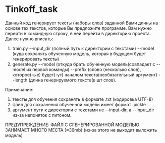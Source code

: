 # Tinkoff_task
Данный код генерирует тексты (наборы слов) заданной Вами длины на основе тех текстов, которые Вы предложите программе. Вам нужно перейти в командную строку, в ней перейти в директорию проекта.
Далее нужно вписать:
1. train.py --input_dir (полный путь к директории с текстами) --model (куда сохранять обученную модель, которая в будущем будет генерировать тексты)
2. generate.py --model (откуда брать обученную модель(совпадает с --model из первой команды) --prefix (слово (несколько слов), которое(-ые) будет(-ут) началом текста(необязательный аргумент) --length (длина генерируемого текста(в шт слов).

Примечание: 
1. тексты для обучения сохранять в формате .txt (кодировка UTF-8)
2. файл для сохранения обученной модели имеет формат .pickle
3. аргумент пути к директории с текстами не --input-dir, а --input_dir из-за непоняток с питоном.

ПРЕДУПРЕЖДЕНИЕ:
ФАЙЛ С СГЕНЕРИРОВАННОЙ МОДЕЛЬЮ ЗАНИМАЕТ МНОГО МЕСТА (≈36mb) (из-за этого не выходит выложить модель)
